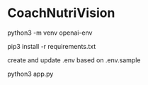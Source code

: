 # CoachNutriVision

python3 -m venv openai-env

pip3 install -r requirements.txt

create and update .env based on .env.sample

python3 app.py